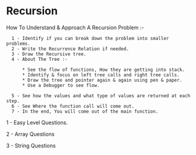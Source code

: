# Recursion

How To Understand & Approach A Recursion Problem :- 

      1 - Identify if you can break down the problem into smaller problems.
      2 - Write the Recurrence Relation if needed.
      3 - Draw the Recursive tree.
      4 - About The Tree :- 

          * See the flow of functions, How they are getting into stack. 
          * Identify & focus on left tree calls and right tree calls.
          * Draw the tree and pointer again & again using pen & paper.
          * Use a Debugger to see flow.
          
      5 - See how the values and what type of values are returned at each step.
      6 - See Where the function call will come out.
      7 - In the end, You will come out of the main function.

1 - Easy Level Questions.

2 - Array Questions

3 - String Questions

